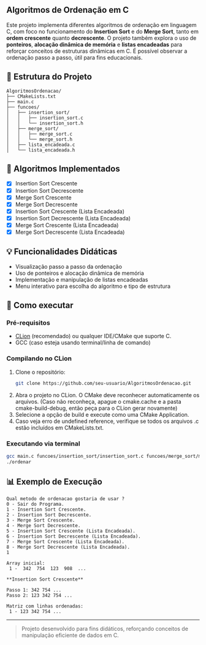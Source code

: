 ## Algoritmos de Ordenação em C

Este projeto implementa diferentes algoritmos de ordenação em linguagem C, com foco no funcionamento do **Insertion Sort** e do **Merge Sort**, tanto em **ordem crescente** quanto **decrescente**. O projeto também explora o uso de **ponteiros**, **alocação dinâmica de memória** e **listas encadeadas** para reforçar conceitos de estruturas dinâmicas em C. É possível observar a ordenação passo a passo, útil para fins educacionais.

## 📁 Estrutura do Projeto

```
AlgoritmosOrdenacao/
├── CMakeLists.txt
├── main.c
├── funcoes/
│   ├── insertion_sort/
│   │   ├── insertion_sort.c
│   │   └── insertion_sort.h
│   ├── merge_sort/
│   │   ├── merge_sort.c
│   │   └── merge_sort.h
│   ├── lista_encadeada.c
│   └── lista_encadeada.h
```

## 🔧 Algoritmos Implementados

- [x] Insertion Sort Crescente
- [x] Insertion Sort Decrescente
- [x] Merge Sort Crescente
- [x] Merge Sort Decrescente
- [x] Insertion Sort Crescente (Lista Encadeada)
- [x] Insertion Sort Decrescente (Lista Encadeada)
- [x] Merge Sort Crescente (Lista Encadeada)
- [x] Merge Sort Decrescente (Lista Encadeada)

## 💡 Funcionalidades Didáticas
- Visualização passo a passo da ordenação
- Uso de ponteiros e alocação dinâmica de memória
- Implementação e manipulação de listas encadeadas
- Menu interativo para escolha do algoritmo e tipo de estrutura

## 🚀 Como executar

### Pré-requisitos
- [CLion](https://www.jetbrains.com/clion/) (recomendado) ou qualquer IDE/CMake que suporte C.
- GCC (caso esteja usando terminal/linha de comando)

### Compilando no CLion

1. Clone o repositório:
   ```bash
   git clone https://github.com/seu-usuario/AlgoritmosOrdenacao.git
   ```
2. Abra o projeto no CLion. O CMake deve reconhecer automaticamente os arquivos. (Caso não reconheça, apague o cmake.cache e a pasta cmake-build-debug, então peça para o CLion gerar novamente)
3. Selecione a opção de build e execute como uma CMake Application.
4. Caso veja erro de undefined reference, verifique se todos os arquivos .c estão incluídos em CMakeLists.txt.

### Executando via terminal

```bash
gcc main.c funcoes/insertion_sort/insertion_sort.c funcoes/merge_sort/merge_sort.c funcoes/lista_encadeada.c -o ordenar
./ordenar
```

## 📊 Exemplo de Execução

```
Qual metodo de ordenacao gostaria de usar ?
0 - Sair do Programa.
1 - Insertion Sort Crescente.
2 - Insertion Sort Decrescente.
3 - Merge Sort Crescente.
4 - Merge Sort Decrescente.
5 - Insertion Sort Crescente (Lista Encadeada).
6 - Insertion Sort Decrescente (Lista Encadeada).
7 - Merge Sort Crescente (Lista Encadeada).
8 - Merge Sort Decrescente (Lista Encadeada).
1

Array inicial:
 1 -  342  754  123  908  ...

**Insertion Sort Crescente**

Passo 1: 342 754 ...
Passo 2: 123 342 754 ...

Matriz com linhas ordenadas:
 1 - 123 342 754 ...
```

---

> Projeto desenvolvido para fins didáticos, reforçando conceitos de manipulação eficiente de dados em C.

